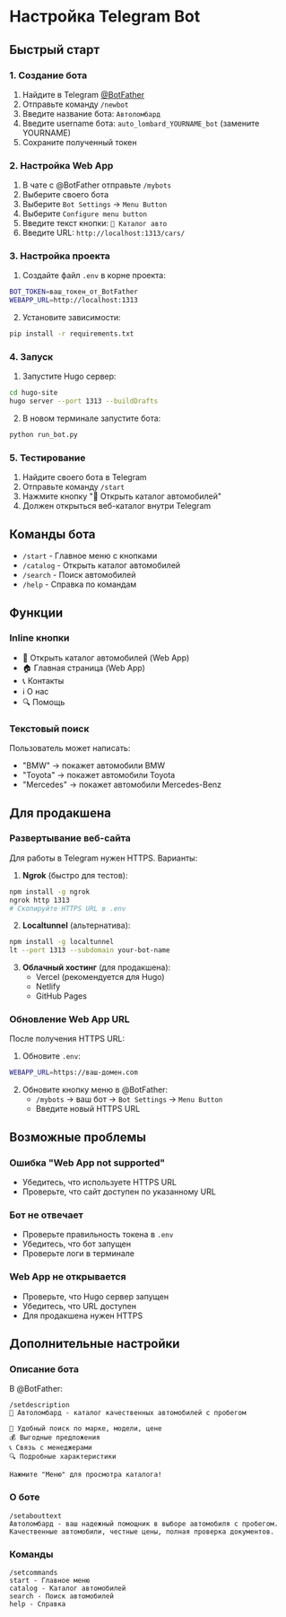 # Настройка Telegram Bot

## Быстрый старт

### 1. Создание бота

1. Найдите в Telegram [@BotFather](https://t.me/BotFather)
2. Отправьте команду `/newbot`
3. Введите название бота: `Автоломбард`
4. Введите username бота: `auto_lombard_YOURNAME_bot` (замените YOURNAME)
5. Сохраните полученный токен

### 2. Настройка Web App

1. В чате с @BotFather отправьте `/mybots`
2. Выберите своего бота
3. Выберите `Bot Settings` → `Menu Button`
4. Выберите `Configure menu button`
5. Введите текст кнопки: `🚗 Каталог авто`
6. Введите URL: `http://localhost:1313/cars/`

### 3. Настройка проекта

1. Создайте файл `.env` в корне проекта:
```bash
BOT_TOKEN=ваш_токен_от_BotFather
WEBAPP_URL=http://localhost:1313
```

2. Установите зависимости:
```bash
pip install -r requirements.txt
```

### 4. Запуск

1. Запустите Hugo сервер:
```bash
cd hugo-site
hugo server --port 1313 --buildDrafts
```

2. В новом терминале запустите бота:
```bash
python run_bot.py
```

### 5. Тестирование

1. Найдите своего бота в Telegram
2. Отправьте команду `/start`
3. Нажмите кнопку "🚗 Открыть каталог автомобилей"
4. Должен открыться веб-каталог внутри Telegram

## Команды бота

- `/start` - Главное меню с кнопками
- `/catalog` - Открыть каталог автомобилей
- `/search` - Поиск автомобилей
- `/help` - Справка по командам

## Функции

### Inline кнопки
- 🚗 Открыть каталог автомобилей (Web App)
- 🏠 Главная страница (Web App)
- 📞 Контакты
- ℹ️ О нас
- 🔍 Помощь

### Текстовый поиск
Пользователь может написать:
- "BMW" → покажет автомобили BMW
- "Toyota" → покажет автомобили Toyota
- "Mercedes" → покажет автомобили Mercedes-Benz

## Для продакшена

### Развертывание веб-сайта

Для работы в Telegram нужен HTTPS. Варианты:

1. **Ngrok** (быстро для тестов):
```bash
npm install -g ngrok
ngrok http 1313
# Скопируйте HTTPS URL в .env
```

2. **Localtunnel** (альтернатива):
```bash
npm install -g localtunnel
lt --port 1313 --subdomain your-bot-name
```

3. **Облачный хостинг** (для продакшена):
   - Vercel (рекомендуется для Hugo)
   - Netlify
   - GitHub Pages

### Обновление Web App URL

После получения HTTPS URL:

1. Обновите `.env`:
```bash
WEBAPP_URL=https://ваш-домен.com
```

2. Обновите кнопку меню в @BotFather:
   - `/mybots` → ваш бот → `Bot Settings` → `Menu Button`
   - Введите новый HTTPS URL

## Возможные проблемы

### Ошибка "Web App not supported"
- Убедитесь, что используете HTTPS URL
- Проверьте, что сайт доступен по указанному URL

### Бот не отвечает
- Проверьте правильность токена в `.env`
- Убедитесь, что бот запущен
- Проверьте логи в терминале

### Web App не открывается
- Проверьте, что Hugo сервер запущен
- Убедитесь, что URL доступен
- Для продакшена нужен HTTPS

## Дополнительные настройки

### Описание бота

В @BotFather:
```
/setdescription
🚗 Автоломбард - каталог качественных автомобилей с пробегом

📱 Удобный поиск по марке, модели, цене
💰 Выгодные предложения
📞 Связь с менеджерами
🔍 Подробные характеристики

Нажмите "Меню" для просмотра каталога!
```

### О боте
```
/setabouttext
Автоломбард - ваш надежный помощник в выборе автомобиля с пробегом. Качественные автомобили, честные цены, полная проверка документов.
```

### Команды
```
/setcommands
start - Главное меню
catalog - Каталог автомобилей
search - Поиск автомобилей
help - Справка
```

